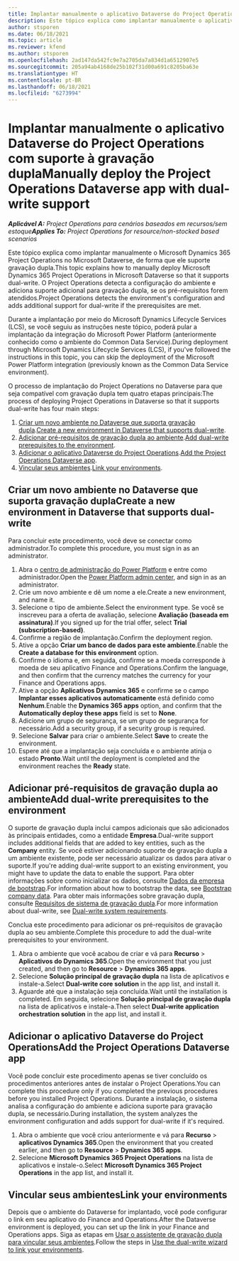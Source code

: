 ```yaml
---
title: Implantar manualmente o aplicativo Dataverse do Project Operations com suporte à gravação dupla
description: Este tópico explica como implantar manualmente o aplicativo Dataverse do Project Operations para que ele suporte gravação dupla.
author: stsporen
ms.date: 06/18/2021
ms.topic: article
ms.reviewer: kfend
ms.author: stsporen
ms.openlocfilehash: 2ad147da542fc9e7a2705da7a834d1a6512907e5
ms.sourcegitcommit: 205a94ab4168de25b102f31d00a691c8205ba63e
ms.translationtype: HT
ms.contentlocale: pt-BR
ms.lasthandoff: 06/18/2021
ms.locfileid: "6273994"
---
```

# <a name="manually-deploy-the-project-operations-dataverse-app-with-dual-write-support"></a><span data-ttu-id="5affd-103">Implantar manualmente o aplicativo Dataverse do Project Operations com suporte à gravação dupla</span><span class="sxs-lookup"><span data-stu-id="5affd-103">Manually deploy the Project Operations Dataverse app with dual-write support</span></span>

<span data-ttu-id="5affd-104">_**Aplicável A:** Project Operations para cenários baseados em recursos/sem estoque_</span><span class="sxs-lookup"><span data-stu-id="5affd-104">_**Applies To:** Project Operations for resource/non-stocked based scenarios_</span></span>

<span data-ttu-id="5affd-105">Este tópico explica como implantar manualmente o Microsoft Dynamics 365 Project Operations no Microsoft Dataverse, de forma que ele suporte gravação dupla.</span><span class="sxs-lookup"><span data-stu-id="5affd-105">This topic explains how to manually deploy Microsoft Dynamics 365 Project Operations in Microsoft Dataverse so that it supports dual-write.</span></span> <span data-ttu-id="5affd-106">O Project Operations detecta a configuração do ambiente e adiciona suporte adicional para gravação dupla, se os pré-requisitos forem atendidos.</span><span class="sxs-lookup"><span data-stu-id="5affd-106">Project Operations detects the environment's configuration and adds additional support for dual-write if the prerequisites are met.</span></span>

<span data-ttu-id="5affd-107">Durante a implantação por meio do Microsoft Dynamics Lifecycle Services (LCS), se você seguiu as instruções neste tópico, poderá pular a implantação da integração do Microsoft Power Platform (anteriormente conhecido como o ambiente do Common Data Service).</span><span class="sxs-lookup"><span data-stu-id="5affd-107">During deployment through Microsoft Dynamics Lifecycle Services (LCS), if you've followed the instructions in this topic, you can skip the deployment of the Microsoft Power Platform integration (previously known as the Common Data Service environment).</span></span>

<span data-ttu-id="5affd-108">O processo de implantação do Project Operations no Dataverse para que seja compatível com gravação dupla tem quatro etapas principais:</span><span class="sxs-lookup"><span data-stu-id="5affd-108">The process of deploying Project Operations in Dataverse so that it supports dual-write has four main steps:</span></span>

1. <span data-ttu-id="5affd-109">[Criar um novo ambiente no Dataverse que suporta gravação dupla](#create).</span><span class="sxs-lookup"><span data-stu-id="5affd-109">[Create a new environment in Dataverse that supports dual-write](#create).</span></span>
2. <span data-ttu-id="5affd-110">[Adicionar pré-requisitos de gravação dupla ao ambiente](#prerequisites).</span><span class="sxs-lookup"><span data-stu-id="5affd-110">[Add dual-write prerequisites to the environment](#prerequisites).</span></span>
3. <span data-ttu-id="5affd-111">[Adicionar o aplicativo Dataverse do Project Operations](#dataverse).</span><span class="sxs-lookup"><span data-stu-id="5affd-111">[Add the Project Operations Dataverse app](#dataverse).</span></span>
4. <span data-ttu-id="5affd-112">[Vincular seus ambientes](#link).</span><span class="sxs-lookup"><span data-stu-id="5affd-112">[Link your environments](#link).</span></span>

## <a name="create-a-new-environment-in-dataverse-that-supports-dual-write"></a><a name="create"></a><span data-ttu-id="5affd-113">Criar um novo ambiente no Dataverse que suporta gravação dupla</span><span class="sxs-lookup"><span data-stu-id="5affd-113">Create a new environment in Dataverse that supports dual-write</span></span>

<span data-ttu-id="5affd-114">Para concluir este procedimento, você deve se conectar como administrador.</span><span class="sxs-lookup"><span data-stu-id="5affd-114">To complete this procedure, you must sign in as an administrator.</span></span>

1. <span data-ttu-id="5affd-115">Abra o [centro de administração do Power Platform](https://admin.powerplatform.com) e entre como administrador.</span><span class="sxs-lookup"><span data-stu-id="5affd-115">Open the [Power Platform admin center](https://admin.powerplatform.com), and sign in as an administrator.</span></span>
2. <span data-ttu-id="5affd-116">Crie um novo ambiente e dê um nome a ele.</span><span class="sxs-lookup"><span data-stu-id="5affd-116">Create a new environment, and name it.</span></span>
3. <span data-ttu-id="5affd-117">Selecione o tipo de ambiente.</span><span class="sxs-lookup"><span data-stu-id="5affd-117">Select the environment type.</span></span> <span data-ttu-id="5affd-118">Se você se inscreveu para a oferta de avaliação, selecione **Avaliação (baseada em assinatura)**.</span><span class="sxs-lookup"><span data-stu-id="5affd-118">If you signed up for the trial offer, select **Trial (subscription-based)**.</span></span>
4. <span data-ttu-id="5affd-119">Confirme a região de implantação.</span><span class="sxs-lookup"><span data-stu-id="5affd-119">Confirm the deployment region.</span></span>
5. <span data-ttu-id="5affd-120">Ative a opção **Criar um banco de dados para este ambiente**.</span><span class="sxs-lookup"><span data-stu-id="5affd-120">Enable the **Create a database for this environment** option.</span></span> 
6. <span data-ttu-id="5affd-121">Confirme o idioma e, em seguida, confirme se a moeda corresponde à moeda de seu aplicativo Finance and Operations.</span><span class="sxs-lookup"><span data-stu-id="5affd-121">Confirm the language, and then confirm that the currency matches the currency for your Finance and Operations apps.</span></span>
7. <span data-ttu-id="5affd-122">Ative a opção **Aplicativos Dynamics 365** e confirme se o campo **Implantar esses aplicativos automaticamente** está definido como **Nenhum**.</span><span class="sxs-lookup"><span data-stu-id="5affd-122">Enable the **Dynamics 365 apps** option, and confirm that the **Automatically deploy these apps** field is set to **None**.</span></span>
8. <span data-ttu-id="5affd-123">Adicione um grupo de segurança, se um grupo de segurança for necessário.</span><span class="sxs-lookup"><span data-stu-id="5affd-123">Add a security group, if a security group is required.</span></span>
9. <span data-ttu-id="5affd-124">Selecione **Salvar** para criar o ambiente.</span><span class="sxs-lookup"><span data-stu-id="5affd-124">Select **Save** to create the environment.</span></span>
10. <span data-ttu-id="5affd-125">Espere até que a implantação seja concluída e o ambiente atinja o estado **Pronto**.</span><span class="sxs-lookup"><span data-stu-id="5affd-125">Wait until the deployment is completed and the environment reaches the **Ready** state.</span></span>

## <a name="add-dual-write-prerequisites-to-the-environment"></a><a name="prerequisites"></a><span data-ttu-id="5affd-126">Adicionar pré-requisitos de gravação dupla ao ambiente</span><span class="sxs-lookup"><span data-stu-id="5affd-126">Add dual-write prerequisites to the environment</span></span>

<span data-ttu-id="5affd-127">O suporte de gravação dupla inclui campos adicionais que são adicionados às principais entidades, como a entidade **Empresa**.</span><span class="sxs-lookup"><span data-stu-id="5affd-127">Dual-write support includes additional fields that are added to key entities, such as the **Company** entity.</span></span> <span data-ttu-id="5affd-128">Se você estiver adicionando suporte de gravação dupla a um ambiente existente, pode ser necessário atualizar os dados para ativar o suporte.</span><span class="sxs-lookup"><span data-stu-id="5affd-128">If you're adding dual-write support to an existing environment, you might have to update the data to enable the support.</span></span> <span data-ttu-id="5affd-129">Para obter informações sobre como inicializar os dados, consulte [Dados da empresa de bootstrap](/dynamics365/fin-ops-core/dev-itpro/data-entities/dual-write/bootstrap-company-data).</span><span class="sxs-lookup"><span data-stu-id="5affd-129">For information about how to bootstrap the data, see [Bootstrap company data](/dynamics365/fin-ops-core/dev-itpro/data-entities/dual-write/bootstrap-company-data).</span></span> <span data-ttu-id="5affd-130">Para obter mais informações sobre gravação dupla, consulte [Requisitos de sistema de gravação dupla](/dynamics365/fin-ops-core/dev-itpro/data-entities/dual-write/dual-write-system-req).</span><span class="sxs-lookup"><span data-stu-id="5affd-130">For more information about dual-write, see [Dual-write system requirements](/dynamics365/fin-ops-core/dev-itpro/data-entities/dual-write/dual-write-system-req).</span></span>

<span data-ttu-id="5affd-131">Conclua este procedimento para adicionar os pré-requisitos de gravação dupla ao seu ambiente.</span><span class="sxs-lookup"><span data-stu-id="5affd-131">Complete this procedure to add the dual-write prerequisites to your environment.</span></span>

1. <span data-ttu-id="5affd-132">Abra o ambiente que você acabou de criar e vá para **Recurso** \> **Aplicativos do Dynamics 365**.</span><span class="sxs-lookup"><span data-stu-id="5affd-132">Open the environment that you just created, and then go to **Resource** \> **Dynamics 365 apps**.</span></span>
2. <span data-ttu-id="5affd-133">Selecione **Solução principal de gravação dupla** na lista de aplicativos e instale-a.</span><span class="sxs-lookup"><span data-stu-id="5affd-133">Select **Dual-write core solution** in the app list, and install it.</span></span>
3. <span data-ttu-id="5affd-134">Aguarde até que a instalação seja concluída.</span><span class="sxs-lookup"><span data-stu-id="5affd-134">Wait until the installation is completed.</span></span> <span data-ttu-id="5affd-135">Em seguida, selecione **Solução principal de gravação dupla** na lista de aplicativos e instale-a.</span><span class="sxs-lookup"><span data-stu-id="5affd-135">Then select **Dual-write application orchestration solution** in the app list, and install it.</span></span>

## <a name="add-the-project-operations-dataverse-app"></a><a name="dataverse"></a><span data-ttu-id="5affd-136">Adicionar o aplicativo Dataverse do Project Operations</span><span class="sxs-lookup"><span data-stu-id="5affd-136">Add the Project Operations Dataverse app</span></span>

<span data-ttu-id="5affd-137">Você pode concluir este procedimento apenas se tiver concluído os procedimentos anteriores antes de instalar o Project Operations.</span><span class="sxs-lookup"><span data-stu-id="5affd-137">You can complete this procedure only if you completed the previous procedures before you installed Project Operations.</span></span> <span data-ttu-id="5affd-138">Durante a instalação, o sistema analisa a configuração do ambiente e adiciona suporte para gravação dupla, se necessário.</span><span class="sxs-lookup"><span data-stu-id="5affd-138">During installation, the system analyzes the environment configuration and adds support for dual-write if it's required.</span></span>

1. <span data-ttu-id="5affd-139">Abra o ambiente que você criou anteriormente e vá para **Recurso** \> **aplicativos Dynamics 365**.</span><span class="sxs-lookup"><span data-stu-id="5affd-139">Open the environment that you created earlier, and then go to **Resource** \> **Dynamics 365 apps**.</span></span>
2. <span data-ttu-id="5affd-140">Selecione **Microsoft Dynamics 365 Project Operations** na lista de aplicativos e instale-o.</span><span class="sxs-lookup"><span data-stu-id="5affd-140">Select **Microsoft Dynamics 365 Project Operations** in the app list, and install it.</span></span>

## <a name="link-your-environments"></a><a name="link"></a><span data-ttu-id="5affd-141">Vincular seus ambientes</span><span class="sxs-lookup"><span data-stu-id="5affd-141">Link your environments</span></span>

<span data-ttu-id="5affd-142">Depois que o ambiente do Dataverse for implantado, você pode configurar o link em seu aplicativo do Finance and Operations.</span><span class="sxs-lookup"><span data-stu-id="5affd-142">After the Dataverse environment is deployed, you can set up the link in your Finance and Operations apps.</span></span> <span data-ttu-id="5affd-143">Siga as etapas em [Usar o assistente de gravação dupla para vincular seus ambientes](/dynamics365/fin-ops-core/dev-itpro/data-entities/dual-write/link-your-environment).</span><span class="sxs-lookup"><span data-stu-id="5affd-143">Follow the steps in [Use the dual-write wizard to link your environments](/dynamics365/fin-ops-core/dev-itpro/data-entities/dual-write/link-your-environment).</span></span>
